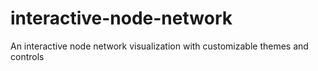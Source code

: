 # interactive-node-network
An interactive node network visualization with customizable themes and controls
